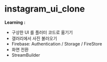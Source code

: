 # instagram_ui_clone

**Learning :**

- 구상한 UI 를 플러터 코드로 옮기기
- 갤러리에서 사진 불러오기
- Firebase: Authentication / Storage / FireStore
- 화면 전환
- StreamBuilder
